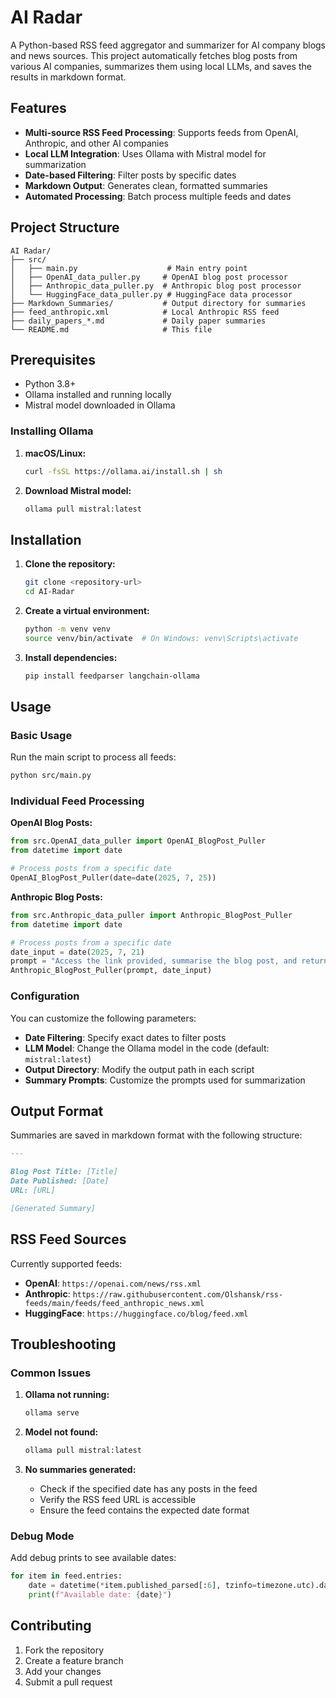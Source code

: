 # AI Radar

A Python-based RSS feed aggregator and summarizer for AI company blogs and news sources. This project automatically fetches blog posts from various AI companies, summarizes them using local LLMs, and saves the results in markdown format.

## Features

- **Multi-source RSS Feed Processing**: Supports feeds from OpenAI, Anthropic, and other AI companies
- **Local LLM Integration**: Uses Ollama with Mistral model for summarization
- **Date-based Filtering**: Filter posts by specific dates
- **Markdown Output**: Generates clean, formatted summaries
- **Automated Processing**: Batch process multiple feeds and dates

## Project Structure

```
AI Radar/
├── src/
│   ├── main.py                    # Main entry point
│   ├── OpenAI_data_puller.py     # OpenAI blog post processor
│   ├── Anthropic_data_puller.py  # Anthropic blog post processor
│   └── HuggingFace_data_puller.py # HuggingFace data processor
├── Markdown_Summaries/           # Output directory for summaries
├── feed_anthropic.xml            # Local Anthropic RSS feed
├── daily_papers_*.md             # Daily paper summaries
└── README.md                     # This file
```

## Prerequisites

- Python 3.8+
- Ollama installed and running locally
- Mistral model downloaded in Ollama

### Installing Ollama

1. **macOS/Linux:**
   ```bash
   curl -fsSL https://ollama.ai/install.sh | sh
   ```

2. **Download Mistral model:**
   ```bash
   ollama pull mistral:latest
   ```

## Installation

1. **Clone the repository:**
   ```bash
   git clone <repository-url>
   cd AI-Radar
   ```

2. **Create a virtual environment:**
   ```bash
   python -m venv venv
   source venv/bin/activate  # On Windows: venv\Scripts\activate
   ```

3. **Install dependencies:**
   ```bash
   pip install feedparser langchain-ollama
   ```

## Usage

### Basic Usage

Run the main script to process all feeds:
```bash
python src/main.py
```

### Individual Feed Processing

**OpenAI Blog Posts:**
```python
from src.OpenAI_data_puller import OpenAI_BlogPost_Puller
from datetime import date

# Process posts from a specific date
OpenAI_BlogPost_Puller(date=date(2025, 7, 25))
```

**Anthropic Blog Posts:**
```python
from src.Anthropic_data_puller import Anthropic_BlogPost_Puller
from datetime import date

# Process posts from a specific date
date_input = date(2025, 7, 21)
prompt = "Access the link provided, summarise the blog post, and return a summary of the blog post in a couple of lines.\n"
Anthropic_BlogPost_Puller(prompt, date_input)
```

### Configuration

You can customize the following parameters:

- **Date Filtering**: Specify exact dates to filter posts
- **LLM Model**: Change the Ollama model in the code (default: `mistral:latest`)
- **Output Directory**: Modify the output path in each script
- **Summary Prompts**: Customize the prompts used for summarization

## Output Format

Summaries are saved in markdown format with the following structure:

```markdown
---

Blog Post Title: [Title]
Date Published: [Date]
URL: [URL]

[Generated Summary]
```

## RSS Feed Sources

Currently supported feeds:
- **OpenAI**: `https://openai.com/news/rss.xml`
- **Anthropic**: `https://raw.githubusercontent.com/Olshansk/rss-feeds/main/feeds/feed_anthropic_news.xml`
- **HuggingFace**: `https://huggingface.co/blog/feed.xml`

## Troubleshooting

### Common Issues

1. **Ollama not running:**
   ```bash
   ollama serve
   ```

2. **Model not found:**
   ```bash
   ollama pull mistral:latest
   ```

3. **No summaries generated:**
   - Check if the specified date has any posts in the feed
   - Verify the RSS feed URL is accessible
   - Ensure the feed contains the expected date format

### Debug Mode

Add debug prints to see available dates:
```python
for item in feed.entries:
    date = datetime(*item.published_parsed[:6], tzinfo=timezone.utc).date()
    print(f"Available date: {date}")
```

## Contributing

1. Fork the repository
2. Create a feature branch
3. Add your changes
4. Submit a pull request

